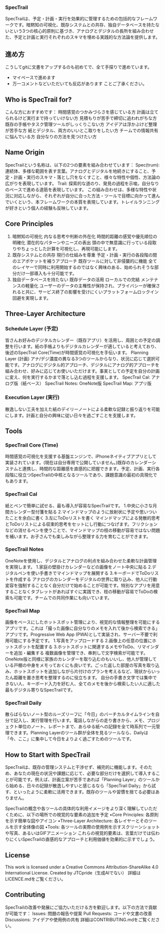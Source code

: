 ### SpecTrail
SpecTrailは、予定・計画・実行を効果的に管理するための包括的なフレームワークです。暗黙知の可視化、既存システムとの共存、独自データベースを持たないという3つの核心的原則に基づき、アナログとデジタルの長所を組み合わせた、予定と計画と実行それぞれのスキマを埋める実践的な方法論を提供します。
## 進め方
こうしてgitに文書をアップするのも初めてで、全て手探りで進めています。
- マイペースで進めます
- 万一コメントなどいただいても反応があります
ことご了承ください。
## Who is SpecTrail for?
こんな方におすすめです：
時間感覚のつかみづらさを感じている方
計画は立てられるけど実行まで持っていけない方
見積もりが苦手で締切に追われがちな方
既存の手帳やタスク管理ツールがしっくりこない方
アイデアは浮かぶけど整理が苦手な方
紙とデジタル、両方のいいとこ取りをしたい方
チームでの情報共有に悩んでいる方
自分なりの方法を見つけたい方
## Name Origin
SpecTrailという名称は、以下の2つの要素を組み合わせています：
Spec(trum): 連続体、多様な範囲を表す言葉。アナログとデジタルを地続きにすること、予定・計画・実行のスキマ・落とし穴をなくすこと、様々な特性や個性、方法論の広がりを表現しています。
Trail: 探索的な道のり、発見の過程を示唆。自分なりのペースで進める道筋を表現しています。
この組み合わせは、多様な特性や状況に対応しながら、それぞれが自分に合った方法・ツールで目標に向かって進んでいくという、本フレームワークの本質を表現しています。トレイルランニングが好きという個人の経験も反映しています。
## Core Principles
1. 暗黙知の可視化
内なる思考や判断の外在化
時間的距離の感覚や優先順位の明確化
潜在的なパターンやニーズの表出
頭の中で無意識に行っている段取りやちょっとした計算を可視化し、再現可能にします。
2. 既存システムとの共存
現行の仕組みを尊重
予定・計画・実行の各段階の間のエアポケットを補うアプローチ
既存ツールに対して非侵襲的に機能
全てのレイヤーで同時に利用開始するのではなく興味のある、始められそうな部分だけ一部導入も十分可能です。
3. 独自データベースを持たない
既存データの活用
ローカルでの完結
メンテナンスの軽量化
ユーザーのデータの主権性が保持され、プライバシーが確保されると共に、サービス終了の影響を受けにくいプラットフォームロックイン回避を実現します。
## Three-Layer Architecture
### Schedule Layer (予定)
皆さんお好みのデジタルカレンダー（既存アプリ）を活用し、周囲との予定の調整を行います。紙の手帳よりもデジタルカレンダーが適していると考えており、後述のSpecTrail Core(Time)が時間感覚の可視化を手伝います。
Planning Layer (計画)
アナ/デジ濃度の異なる3つのツールからなり、状況に応じて選択可能です。アナログにデジタル的アプローチ、デジタルにアナログ的アプローチを組み合わせ、好みに応じてお使いいただけます。事実としての予定を自分の計画に変え、何を実行するかまで落とし込む過程を支援します。
SpecTrail Cal: アナログ版（紙ベース）
SpecTrail Notes: OneNote版
SpecTrail Map: アプリ版
### Execution Layer (実行)
散逸しない工夫を加えた紙のデイリーノートによる柔軟な記録と振り返りを可能にします。計画と自分の興味に従い日々を過ごすことを支援します。
## Tools
### SpecTrail Core (Time)
時間感覚の可視化を支援する基盤エンジンで、iPhoneネイティブアプリとして実装されています。(現在は自分専用で公開していません。)既存のカレンダーシステムと連携し、時間的な距離感を直感的に把握できます。予定、計画、実行各段階に役立つSpecTrailの中核となるツールであり、課題意識の最初の具現化でもあります。
### SpecTrail Cal
紙とペンで簡単に試せる、最も導入が容易なSpecTrailです。
1.中央に小さな月間カレンダー型付箋を貼る
2.マインドマップのように放射状に予定や思いついたことを余白に書く
3.左にToDoリストを書く
マインドマップによる発散的思考とToDoリストによる収束的思考をセットにし行動につなげます。フリクションなどの消せるペンを使うことで、マインドマップの枝の移動が容易ではない問題を補います。お子さんでも楽しみながら整理する力を育むことができます。

### SpecTrail Notes
OneNoteを使用し、デジタルとアナログの利点を組み合わせた柔軟な計画管理を実現します。
1.家庭の壁掛けカレンダーなどの画像をノート中央に貼る
2.デジタルペンを使い手書きでマインドマップを展開する
3.キーボードでToDoリストを作成する
アナログのカレンダーをデジタルの世界に取り込み、他人に行動変容を強制することなく自分だけで始めることが可能です。特別なアプリを用意することなくタブレットがあればすぐに実践でき、枝の移動が容易でToDoの検索も可能です。チームでの共同作業にも向いています。

### SpecTrail Map
画像をベースにしたホットスポット管理により、視覚的な情報整理を可能にするアプリです。これは「撮った画像に自分なりのメモを入れて後から検索できる」アプリです。Progressive Web App (PWA)として実装され、サーバー不要で利用可能にする予定です。
1.写真をアップロードする
2.画像上の任意の位置にホットスポットを配置する
3.ホットスポットに関連するメモやToDo、リマインダーを追加・編集する
複数画像を管理でき、串刺しで文字検索が可能です。OneNote版と同様に家族のカレンダーを取り込むのもいいし、他人が管理している戸棚の中身をメモっておくにも良いです。ごった返した部屋の写真を取り込み、ホットスポットを追加しながら片付けのプランを考えるなど、現状からいったん距離を置き思考を整理するのに役立ちます。
自分の手書き文字では集中できない人、キーボード入力を好む人、全てのメモを後から検索したい人に適した最もデジタル寄りなSpecTrailです。
### SpecTrail Daily
散らばらないノート型のルーズリーフに「今日」のバーチカルタイムラインを自分で記入し、実行管理を行います。電話しながらの走り書きから、メモ、プロジェクト単位のノート、レポートまで、あらゆる紙への記録を全て時系列で一元管理できます。Planning Layerのツール群が全体を見るツールなら、Dailyは「今、ここ」に集中して今日をよりよく過ごすためのツールです。

## How to Start with SpecTrail
SpecTrailは、既存の管理システムと干渉せず、補完的に機能します。そのため、あなたの現在の状況や課題に応じて、必要な部分だけを選択して導入することが可能です。例えば、計画立案が苦手であれば「Planning Layer」のツールから始める、日々の記録が散逸しやすいと感じるなら「SpecTrail Daily」から試す、といったように柔軟に活用できます。既存のツールや習慣を捨てる必要はありません。

SpecTrailの概念や各ツールの具体的な利用イメージをより深く理解していただくために、以下の場所での視覚的な要素の追加を予定
•Core Principles: 各原則を示す簡単な図やアイコン
•Three-Layer Architecture: 各レイヤーとそのツールを示す全体像の図
•Tools: 各ツールの実際の使用例を示すスクリーンショットや写真、あるいはGIFアニメーション
これらの視覚的要素は、言葉だけでは伝わりにくいSpecTrailの直感的なアプローチと利用価値を効果的に示すでしょう。

## License
This work is licensed under a Creative Commons Attribution-ShareAlike 4.0 International License.
Created by JTCpride（生成AIでない）
詳細はLICENCE.mdをご覧ください。


## Contributing
SpecTrailの改善や発展にご協力いただける方を歓迎します。以下の方法で貢献が可能です：
Issues: 問題の報告や提案
Pull Requests: コードや文書の改善
Discussions: アイデアや使用例の共有
詳細はCONTRIBUTING.mdをご覧ください。
